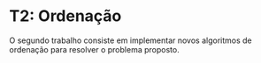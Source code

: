 # T2: Ordenação

O segundo trabalho consiste em implementar novos algoritmos de ordenação para resolver o problema proposto.
